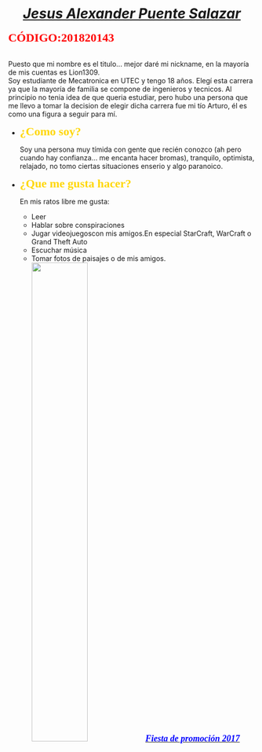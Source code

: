 <html>
<head><center><u><b><i><h1>Jesus Alexander Puente Salazar</h1></i></b></u></center></head>
<body background="https://mirapic.com/wp-content/uploads/2018/07/Wallpaper-of-NERV-logo.jpg">
<font face="Monotype Corsiva" size="5" color="red">
<b>CÓDIGO:201820143</b></font><p><br>
Puesto que mi nombre es el titulo... mejor daré mi nickname, en la mayoría de mis cuentas es Lion1309.<br>
Soy estudiante de Mecatronica en UTEC y tengo 18 años. Elegí esta carrera ya que la mayoría de familia se compone de ingenieros y tecnicos. Al principio no tenia idea de que queria estudiar, pero hubo una persona que me llevo a tomar la decision de elegir dicha carrera fue mi tío Arturo, él es como una figura a seguir para mí.<br>
<ul type="disk">
<li><font face="Monotype Corsiva" size="5" color="gold"><b>¿Como soy?</b></font><p>
Soy una persona muy tímida con gente que recién conozco (ah pero cuando hay confianza... me encanta hacer bromas), tranquilo, optimista, relajado, no tomo ciertas situaciones enserio y algo paranoico.<br>
<li><font face="Monotype Corsiva" size="5" color="gold"><b>¿Que me gusta hacer?</b></font><p>
En mis ratos libre me gusta:<br>
<ul type="disk">
<li>Leer<br>
<li>Hablar sobre conspiraciones<br>
<li>Jugar videojuegoscon mis amigos.En especial StarCraft, WarCraft o Grand Theft Auto<br>
<li>Escuchar música<br>
<li>Tomar fotos de paisajes o de mis amigos.<br>
<img src="https://scontent-scl1-1.xx.fbcdn.net/v/t1.0-9/25508036_1378867032240280_5807902322022968505_n.jpg?_nc_cat=111&_nc_ht=scontent-scl1-1.xx&oh=567137206f24701999a0ec2f61f7874e&oe=5C868140"  height="50%" width="50%">
<u><b><i><font face="Monotype Corsiva" size="4" color="blue">Fiesta de promoción 2017<font></i></b></u>

</html>
